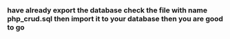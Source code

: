 ### have already export the database check the file with name php_crud.sql then import it to your database then you are good to go